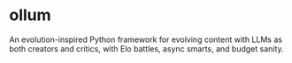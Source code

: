 # ollum
An evolution-inspired Python framework for evolving content with LLMs as both creators and critics, with Elo battles, async smarts, and budget sanity.
